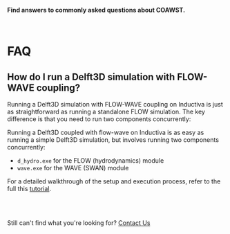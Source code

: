 **Find answers to commonly asked questions about COAWST.**

<br>

# FAQ

## How do I run a Delft3D simulation with FLOW-WAVE coupling?
Running a Delft3D simulation with FLOW-WAVE coupling on Inductiva is just as straightforward as running a standalone FLOW simulation. The key difference is that you need to run two components concurrently:

Running a Delft3D coupled with flow-wave on Inductiva is as easy as running a simple Delft3D simulation, but involves running two components concurrently:
- `d_hydro.exe` for the FLOW (hydrodynamics) module
- `wave.exe` for the WAVE (SWAN) module

For a detailed walkthrough of the setup and execution process, refer to the full this [tutorial](https://inductiva.ai/guides/delft3d/flow-wave-coupling).

<br>
<br>

Still can't find what you're looking for? [Contact Us](mailto:support@inductiva.ai)
